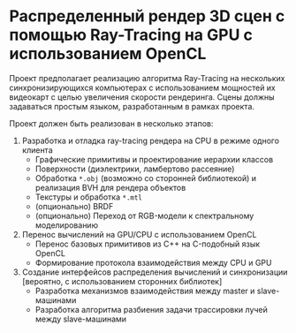 # Распределенный рендер 3D сцен с помощью Ray-Tracing на GPU с использованием OpenCL

Проект предполагает реализацию алгоритма Ray-Tracing на нескольких синхронизирующихся компьютерах с использованием мощностей их видеокарт с целью увеличения скорости рендеринга. Сцены должны задаваться простым языком, разработанным в рамках проекта.

Проект должен быть реализован в несколько этапов:
1. Разработка и отладка ray-tracing рендера на CPU в режиме одного клиента
    * Графические примитивы и проектирование иерархии классов
    * Поверхности (диэлектрики, ламбертово рассеяние)
    * Обработка `*.obj` (возможно со сторонней библиотекой) и реализация BVH для рендера объектов
    * Текстуры и обработка `*.mtl`
    * (опционально) BRDF
    * (опционально) Переход от RGB-модели к спектральному моделированию
2. Перенос вычислений на GPU/CPU с использованием OpenCL
    * Перенос базовых примитивов из C++ на C-подобный язык OpenCL
    * Формирование протокола взаимодействия между CPU и GPU
3. Создание интерфейсов распределения вычислений и синхронизации [вероятно, с использованием сторонних библиотек]
    * Разработка механизмов взаимодействия между master и slave-машинами
    * Разработка алгоритма разбиения задачи трассировки лучей между slave-машинами
